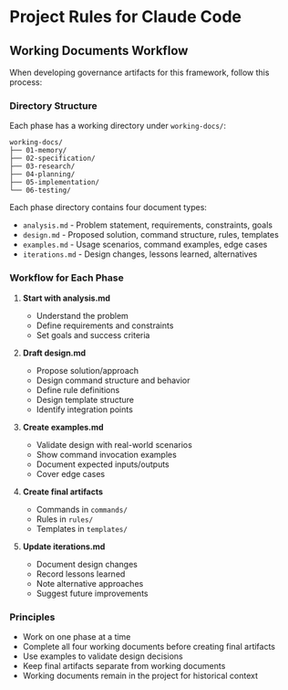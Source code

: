# Project Rules for Claude Code

## Working Documents Workflow

When developing governance artifacts for this framework, follow this process:

### Directory Structure

Each phase has a working directory under `working-docs/`:
```
working-docs/
├── 01-memory/
├── 02-specification/
├── 03-research/
├── 04-planning/
├── 05-implementation/
└── 06-testing/
```

Each phase directory contains four document types:
- `analysis.md` - Problem statement, requirements, constraints, goals
- `design.md` - Proposed solution, command structure, rules, templates
- `examples.md` - Usage scenarios, command examples, edge cases
- `iterations.md` - Design changes, lessons learned, alternatives

### Workflow for Each Phase

1. **Start with analysis.md**
   - Understand the problem
   - Define requirements and constraints
   - Set goals and success criteria

2. **Draft design.md**
   - Propose solution/approach
   - Design command structure and behavior
   - Define rule definitions
   - Design template structure
   - Identify integration points

3. **Create examples.md**
   - Validate design with real-world scenarios
   - Show command invocation examples
   - Document expected inputs/outputs
   - Cover edge cases

4. **Create final artifacts**
   - Commands in `commands/`
   - Rules in `rules/`
   - Templates in `templates/`

5. **Update iterations.md**
   - Document design changes
   - Record lessons learned
   - Note alternative approaches
   - Suggest future improvements

### Principles

- Work on one phase at a time
- Complete all four working documents before creating final artifacts
- Use examples to validate design decisions
- Keep final artifacts separate from working documents
- Working documents remain in the project for historical context
